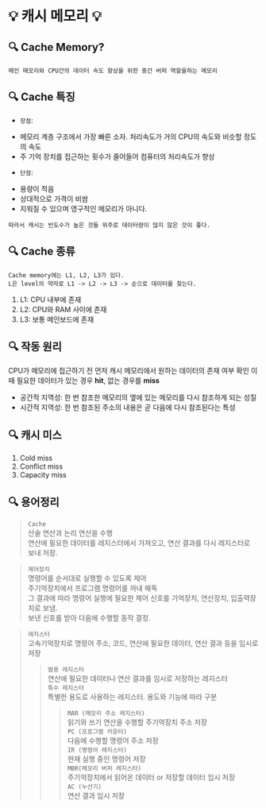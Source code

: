 # 💡 캐시 메모리 💡

## 🔍 Cache Memory?
```
메인 메모리와 CPU간의 데이터 속도 향상을 위한 중간 버퍼 역할을하는 메모리
```

## 🔍 Cache 특징
* `장점`:
- 메모리 계층 구조에서 가장 빠른 소자. 처리속도가 거의 CPU의 속도와 비슷할 정도의 속도
- 주 기억 장치를 접근하는 횟수가 줄어들어 컴퓨터의 처리속도가 향상

* `단점`:
- 용량이 적음
- 상대적으로 가격이 비쌈
- 지워질 수 있으며 영구적인 메모리가 아니다.

```
따라서 캐시는 빈도수가 높은 것들 위주로 데이터량이 많지 않은 것이 좋다.
```

## 🔍 Cache 종류
```
Cache memory에는 L1, L2, L3가 있다.   
L은 level의 약자로 L1 -> L2 -> L3 -> 순으로 데이터를 찾는다.
```
1. L1: CPU 내부에 존재
2. L2: CPU와 RAM 사이에 존재
3. L3: 보통 메인보드에 존재

## 🔍 작동 원리
CPU가 메모리에 접근하기 전 먼저 캐시 메모리에서 원하는 데이터의 존재 여부 확인
이때 필요한 데이터가 있는 경우 **hit**, 없는 경우를 **miss**

- 공간적 지역성: 한 번 참조한 메모리의 옆에 있는 메모리를 다시 참조하게 되는 성질
- 시간적 지역성: 한 번 참조된 주소의 내용은 곧 다음에 다시 참조된다는 특성

## 🔍 캐시 미스
1. Cold miss
2. Conflict miss
3. Capacity miss

## 🔍 용어정리
> `Cache`   
> 산술 연산과 논리 연산을 수행   
> 연산에 필요한 데이터를 레지스터에서 가져오고, 연산 결과를 다시 레지스터로 보내 저장.   

> `제어장치`   
> 명령어를 순서대로 실행할 수 있도록 제어   
> 주기억장치에서 프로그램 명령어를 꺼내 해독   
> 그 결과에 따라 명령어 실행에 필요한 제어 신호를 기억장치, 연산장치, 입출력장치로 보냄.   
> 보낸 신호를 받아 다음에 수행할 동작 결정.   

> `레지스터`   
> 고속기억장치로 명령어 주소, 코드, 연산에 필요한 데이터, 연산 결과 등을 임시로 저장   
> > `범용 레지스터`   
> > 연산에 필요한 데이터나 연산 결과를 임시로 저장하는 레지스터   
> > `특수 레지스터`   
> > 특별한 용도로 사용하는 레지스터. 용도와 기능에 따라 구분   
> > > `MAR (메모리 주소 레지스터)`   
> > > 읽기와 쓰기 연산을 수행할 주기억장치 주소 저장   
> > > `PC (프로그램 카운터)`   
> > > 다음에 수행할 명령어 주소 저장   
> > > `IR (명령어 레지스터)`   
> > > 현재 실행 중인 명령어 저장   
> > > `MBR(메모리 버퍼 레지스터)`   
> > > 주기억장치에서 읽어온 데이터 or 저장할 데이터 임시 저장   
> > > `AC (누산기)`   
> > > 연산 결과 임시 저장   